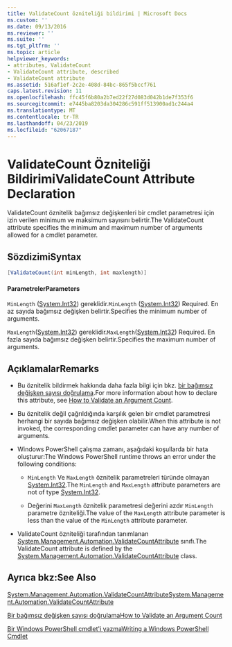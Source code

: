 ```yaml
---
title: ValidateCount özniteliği bildirimi | Microsoft Docs
ms.custom: ''
ms.date: 09/13/2016
ms.reviewer: ''
ms.suite: ''
ms.tgt_pltfrm: ''
ms.topic: article
helpviewer_keywords:
- attributes, ValidateCount
- ValidateCount attribute, described
- ValidateCount attribute
ms.assetid: 516af1ef-2c2e-408d-84bc-865f5bccf761
caps.latest.revision: 11
ms.openlocfilehash: ffc45f6b80a2b7ed22f27d083d042b1de7f353f6
ms.sourcegitcommit: e7445ba8203da304286c591ff513900ad1c244a4
ms.translationtype: MT
ms.contentlocale: tr-TR
ms.lasthandoff: 04/23/2019
ms.locfileid: "62067187"
---
```

# <a name="validatecount-attribute-declaration"></a><span data-ttu-id="81628-102">ValidateCount Özniteliği Bildirimi</span><span class="sxs-lookup"><span data-stu-id="81628-102">ValidateCount Attribute Declaration</span></span>

<span data-ttu-id="81628-103">ValidateCount öznitelik bağımsız değişkenleri bir cmdlet parametresi için izin verilen minimum ve maksimum sayısını belirtir.</span><span class="sxs-lookup"><span data-stu-id="81628-103">The ValidateCount attribute specifies the minimum and maximum number of arguments allowed for a cmdlet parameter.</span></span>

## <a name="syntax"></a><span data-ttu-id="81628-104">Sözdizimi</span><span class="sxs-lookup"><span data-stu-id="81628-104">Syntax</span></span>

```csharp
[ValidateCount(int minLength, int maxlength)]
```

#### <a name="parameters"></a><span data-ttu-id="81628-105">Parametreler</span><span class="sxs-lookup"><span data-stu-id="81628-105">Parameters</span></span>

<span data-ttu-id="81628-106">`MinLength` ([System.Int32][]) gereklidir.</span><span class="sxs-lookup"><span data-stu-id="81628-106">`MinLength` ([System.Int32][]) Required.</span></span> <span data-ttu-id="81628-107">En az sayıda bağımsız değişken belirtir.</span><span class="sxs-lookup"><span data-stu-id="81628-107">Specifies the minimum number of arguments.</span></span>

<span data-ttu-id="81628-108">`MaxLength`([System.Int32][]) gereklidir.</span><span class="sxs-lookup"><span data-stu-id="81628-108">`MaxLength`([System.Int32][]) Required.</span></span> <span data-ttu-id="81628-109">En fazla sayıda bağımsız değişken belirtir.</span><span class="sxs-lookup"><span data-stu-id="81628-109">Specifies the maximum number of arguments.</span></span>

## <a name="remarks"></a><span data-ttu-id="81628-110">Açıklamalar</span><span class="sxs-lookup"><span data-stu-id="81628-110">Remarks</span></span>

- <span data-ttu-id="81628-111">Bu öznitelik bildirmek hakkında daha fazla bilgi için bkz. [bir bağımsız değişken sayısı doğrulama][].</span><span class="sxs-lookup"><span data-stu-id="81628-111">For more information about how to declare this attribute, see [How to Validate an Argument Count][].</span></span>

- <span data-ttu-id="81628-112">Bu öznitelik değil çağrıldığında karşılık gelen bir cmdlet parametresi herhangi bir sayıda bağımsız değişken olabilir.</span><span class="sxs-lookup"><span data-stu-id="81628-112">When this attribute is not invoked, the corresponding cmdlet parameter can have any number of arguments.</span></span>

- <span data-ttu-id="81628-113">Windows PowerShell çalışma zamanı, aşağıdaki koşullarda bir hata oluşturur:</span><span class="sxs-lookup"><span data-stu-id="81628-113">The Windows PowerShell runtime throws an error under the following conditions:</span></span>

    - <span data-ttu-id="81628-114">`MinLength` Ve `MaxLength` öznitelik parametreleri türünde olmayan [System.Int32][].</span><span class="sxs-lookup"><span data-stu-id="81628-114">The `MinLength` and `MaxLength` attribute parameters are not of type [System.Int32][].</span></span>

    - <span data-ttu-id="81628-115">Değerini `MaxLength` öznitelik parametresi değerini azdır `MinLength` parametre özniteliği.</span><span class="sxs-lookup"><span data-stu-id="81628-115">The value of the `MaxLength` attribute parameter is less than the value of the `MinLength` attribute parameter.</span></span>

- <span data-ttu-id="81628-116">ValidateCount özniteliği tarafından tanımlanan [System.Management.Automation.ValidateCountAttribute][] sınıfı.</span><span class="sxs-lookup"><span data-stu-id="81628-116">The ValidateCount attribute is defined by the [System.Management.Automation.ValidateCountAttribute][] class.</span></span>

## <a name="see-also"></a><span data-ttu-id="81628-117">Ayrıca bkz:</span><span class="sxs-lookup"><span data-stu-id="81628-117">See Also</span></span>

<span data-ttu-id="81628-118">[System.Management.Automation.ValidateCountAttribute][]</span><span class="sxs-lookup"><span data-stu-id="81628-118">[System.Management.Automation.ValidateCountAttribute][]</span></span>

<span data-ttu-id="81628-119">[Bir bağımsız değişken sayısı doğrulama][]</span><span class="sxs-lookup"><span data-stu-id="81628-119">[How to Validate an Argument Count][]</span></span>

<span data-ttu-id="81628-120">[Bir Windows PowerShell cmdlet'i yazma][]</span><span class="sxs-lookup"><span data-stu-id="81628-120">[Writing a Windows PowerShell Cmdlet][]</span></span>

[Bir bağımsız değişken sayısı doğrulama]: how-to-validate-an-argument-count.md
[How to Validate an Argument Count]: how-to-validate-an-argument-count.md
[Bir Windows PowerShell cmdlet'i yazma]: writing-a-windows-powershell-cmdlet.md
[Writing a Windows PowerShell Cmdlet]: writing-a-windows-powershell-cmdlet.md

[System.Int32]: /dotnet/api/System.Int32
[System.Management.Automation.ValidateCountAttribute]: /dotnet/api/System.Management.Automation.ValidateCountAttribute
